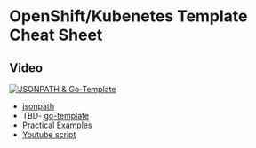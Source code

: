 # OpenShift/Kubenetes Template Cheat Sheet


## Video
[![JSONPATH & Go-Template](http://img.youtube.com/vi/XRVyu-ucqII&t/0.jpg)](https://www.youtube.com/embed/XRVyu-ucqII)

- [jsonpath](./jsonpath.md)
- TBD- [go-template](./go-template.md)
- [Practical Examples](./example.md)
- [Youtube script](./youtube_script.md)





